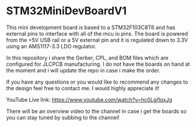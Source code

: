 # STM32MiniDevBoardV1

This mini development board is based to a STM32F103C8T6 and has external pins to interface with all of the mcu io pins. The board is powered from the +5V USB rail or a 5V external pin and it is regulated down to 3.3V using an AMS1117-3.3 LDO regulator.

In this repository i share the Gerber, CPL, and BOM files which are configured for JLCPCB manufacturing. I do not have the boards on hand at the moment and i will update the repo in case i make the order.

If you have any questions or you would like to recommend any changes to the design feel free to contact me. I would highly appreciate it!

YouTube Live link: https://www.youtube.com/watch?v=hc0Lgl1qxJg

There will be an overview video to the channel in case i get the boards so you can stay tuned by subbing to the channel!
